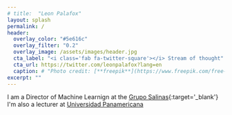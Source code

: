```yaml
---
# title:  "Leon Palafox"
layout: splash
permalink: /
header:
  overlay_color: "#5e616c"
  overlay_filter: "0.2"
  overlay_image: /assets/images/header.jpg
  cta_label: "<i class='fab fa-twitter-square'></i> Stream of thought"
  cta_url: https://twitter.com/leonpalafox?lang=en
  caption: # "Photo credit: [**freepik**](https://www.freepik.com/free-vector/vector-abstract-color-waves-design-element_1306739.htm)"
excerpt: ""
---
```


I am a Director of Machine Learnign at the [Grupo Salinas](https://www.gruposalinas.com/){:target='_blank'} I'm also a lecturer at [Universidad Panamericana](http://www.up.edu.mx)